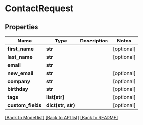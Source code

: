 # ContactRequest

## Properties
Name | Type | Description | Notes
------------ | ------------- | ------------- | -------------
**first_name** | **str** |  | [optional] 
**last_name** | **str** |  | [optional] 
**email** | **str** |  | 
**new_email** | **str** |  | [optional] 
**company** | **str** |  | [optional] 
**birthday** | **str** |  | [optional] 
**tags** | **list[str]** |  | [optional] 
**custom_fields** | **dict(str, str)** |  | [optional] 

[[Back to Model list]](../README.md#documentation-for-models) [[Back to API list]](../README.md#documentation-for-api-endpoints) [[Back to README]](../README.md)


